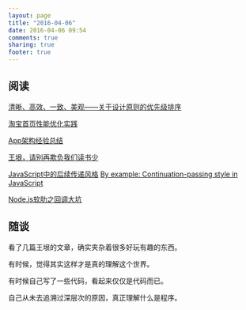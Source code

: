 ```yaml
---
layout: page
title: "2016-04-06"
date: 2016-04-06 09:54
comments: true
sharing: true
footer: true
---
```


## 阅读

[清晰、高效、一致、美观——关于设计原则的优先级排序](http://beforweb.com/node/824)

[淘宝首页性能优化实践](http://www.barretlee.com/blog/2016/04/01/optimization-in-taobao-homepage/)

[App架构经验总结](http://keeganlee.me/post/architecture/20160303)

[王垠，请别再欺负我们读书少](http://zhuanlan.zhihu.com/p/20699215)

[JavaScript中的后续传递风格](http://article.yeeyan.org/view/213582/179432)
[By example: Continuation-passing style in JavaScript](http://matt.might.net/articles/by-example-continuation-passing-style/)

[Node.js软肋之回调大坑](http://www.infoq.com/cn/articles/nodejs-callback-hell)


## 随谈

看了几篇王垠的文章，确实夹杂着很多好玩有趣的东西。

有时候，觉得其实这样才是真的理解这个世界。

有时候自己写了一些代码，看起来仅仅是代码而已。

自己从未去追溯过深层次的原因，真正理解什么是程序。
